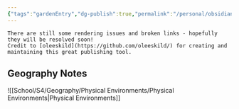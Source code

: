 ```yaml
---
{"tags":"gardenEntry","dg-publish":true,"permalink":"/personal/obsidian-digital-garden/digital-garden-homepage/"}
---
```


```ad-warning
There are still some rendering issues and broken links - hopefully they will be resolved soon!
Credit to [oleeskild](https://github.com/oleeskild/) for creating and maintaining this great publishing tool.
```

## Geography Notes
![[School/S4/Geography/Physical Environments/Physical Environments|Physical Environments]]
